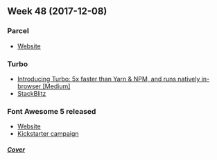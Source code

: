 Week 48 (2017-12-08)
---

### Parcel
- [Website](https://parceljs.org/)

### Turbo
- [Introducing Turbo: 5x faster than Yarn & NPM, and runs natively in-browser [Medium]](https://medium.com/@ericsimons/introducing-turbo-5x-faster-than-yarn-npm-and-runs-natively-in-browser-cc2c39715403)
- [StackBlitz](https://stackblitz.com/)

### Font Awesome 5 released
- [Website](https://fontawesome.com/)
- [Kickstarter campaign](https://www.kickstarter.com/projects/232193852/font-awesome-5)

##### [Cover](https://i.imgur.com/ZSVlzHk.png)
